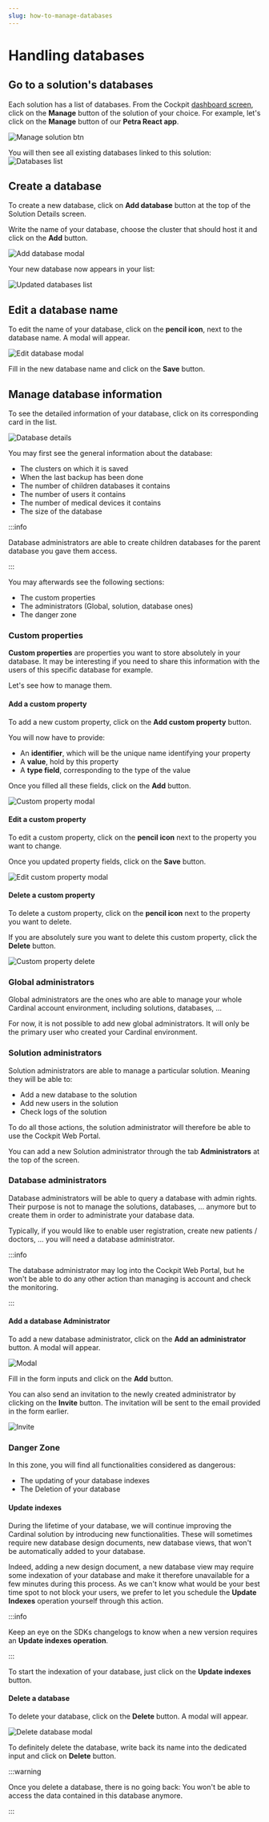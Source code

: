 ```yaml
---
slug: how-to-manage-databases
---
```


# Handling databases

## Go to a solution's databases

Each solution has a list of databases. 
From the Cockpit [dashboard screen](https://cockpit.icure.dev/dashboard), click on the **Manage** button of the solution of your choice. For example, let's click on the **Manage** button of our __Petra React app__. 

![Manage solution btn](./img/database-interactions/dashboard.png)

You will then see all existing databases linked to this solution: 
![Databases list](./img/database-interactions/databases-list.png)

## Create a database

To create a new database, click on **Add database** button at the top of the Solution Details screen.

Write the name of your database, choose the cluster that should host it and click on the **Add** button.

![Add database modal](./img/database-interactions/add-database-modal.png)

Your new database now appears in your list: 

![Updated databases list](./img/database-interactions/updated-databases-list.png)

## Edit a database name

To edit the name of your database, click on the **pencil icon**, next to the database name.
A modal will appear.

![Edit database modal](./img/database-interactions/edit-database-modal.png)

Fill in the new database name and click on the **Save** button.

## Manage database information

To see the detailed information of your database, click on its corresponding card in the list.

![Database details](./img/database-interactions/database-details.png)

You may first see the general information about the database: 
- The clusters on which it is saved
- When the last backup has been done
- The number of children databases it contains
- The number of users it contains
- The number of medical devices it contains
- The size of the database

:::info

Database administrators are able to create children databases for the parent database you gave them access.  

:::

You may afterwards see the following sections: 
- The custom properties
- The administrators (Global, solution, database ones)
- The danger zone

### Custom properties
**Custom properties** are properties you want to store absolutely in your database. It may be interesting if you 
need to share this information with the users of this specific database for example. 

Let's see how to manage them. 

#### Add a custom property

To add a new custom property, click on the **Add custom property** button.

You will now have to provide: 
- An **identifier**, which will be the unique name identifying your property
- A **value**, hold by this property
- A **type field**, corresponding to the type of the value

Once you filled all these fields, click on the **Add** button.

![Custom property modal](./img/database-interactions/custom-property/custom-property-modal.png)

#### Edit a custom property

To edit a custom property, click on the **pencil icon** next to the property you want to change.

Once you updated property fields, click on the **Save** button.

![Edit custom property modal](./img/database-interactions/custom-property/edit-custom-property-modal.png)

#### Delete a custom property

To delete a custom property, click on the **pencil icon** next to the property you want to delete.

If you are absolutely sure you want to delete this custom property, click the **Delete** button.

![Custom property delete](./img/database-interactions/custom-property/edit-custom-property-modal.png)

### Global administrators
Global administrators are the ones who are able to manage your whole Cardinal account environment, including solutions, 
databases, ...

For now, it is not possible to add new global administrators. It will only be the primary user who created your
Cardinal environment. 

### Solution administrators
Solution administrators are able to manage a particular solution. Meaning they will be able to:
- Add a new database to the solution
- Add new users in the solution
- Check logs of the solution

To do all those actions, the solution administrator will therefore be able to use the Cockpit Web Portal. 

You can add a new Solution administrator through the tab **Administrators** at the top of the screen.

### Database administrators
Database administrators will be able to query a database with admin rights. 
Their purpose is not to manage the solutions, databases, ... anymore but to create them in order to administrate your 
database data. 

Typically, if you would like to enable user registration, create new patients / doctors, ... you will need a 
database administrator. 

:::info

The database administrator may log into the Cockpit Web Portal, but he won't be able to do any other action than 
managing is account and check the monitoring. 

:::

#### Add a database Administrator

To add a new database administrator, click on the **Add an administrator** button.
A modal will appear.

![Modal](./img/database-interactions/database-administrator/modal.png)

Fill in the form inputs and click on the **Add** button.

You can also send an invitation to the newly created administrator by clicking on the **Invite** button. 
The invitation will be sent to the email provided in the form earlier.

![Invite](./img/database-interactions/database-administrator/invite.png)

<!-- This functionality currently doesn't work on Cockpit -->

<!--  #### Edit database Administrator

Click on the card of the administrator you want to edit.

![Database administrator edit](./img/database-interactions/database-administrator-edit.png)

Make changes and click on the **Save** button.

![Database administrator add](./img/database-interactions/database-administrator-add.png) -->


### Danger Zone

In this zone, you will find all functionalities considered as dangerous: 
- The updating of your database indexes
- The Deletion of your database

#### Update indexes
During the lifetime of your database, we will continue improving the Cardinal solution by introducing new functionalities. 
These will sometimes require new database design documents, new database views, that won't be automatically added to 
your database. 

Indeed, adding a new design document, a new database view may require some indexation of your database and make it 
therefore unavailable for a few minutes during this process. As we can't know what would be your best time spot to not 
block your users, we prefer to let you schedule the **Update Indexes** operation yourself through this action. 

:::info

Keep an eye on the SDKs changelogs to know when a new version requires an **Update indexes operation**.

:::

To start the indexation of your database, just click on the **Update indexes** button. 

#### Delete a database

To delete your database, click on the **Delete** button. A modal will appear.

![Delete database modal](./img/database-interactions/delete-database-modal.png)

To definitely delete the database, write back its name into the dedicated input and click on **Delete** button.

:::warning

Once you delete a database, there is no going back: You won't be able to access the data contained in this database anymore.

:::
